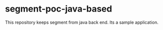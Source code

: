 # segment-poc-java-based
This repository keeps segment from java back end. Its a sample application.
